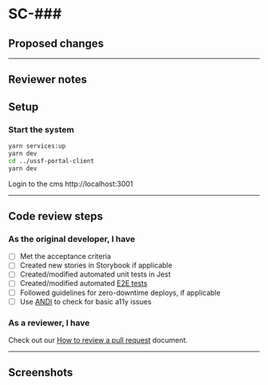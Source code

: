 # SC-###

<!--
    If applicable, insert the Shortcut story number in the markdown header above.
    The hyperlink will be filled in by GitHub magic ([autolink references](https://docs.github.com/en/repositories/managing-your-repositorys-settings-and-features/managing-repository-settings/configuring-autolinks-to-reference-external-resources))
--->

## Proposed changes

<!-- description and/or list of proposed changes -->

---

<!--
    Please add/remove/edit any of the template below to fit the needs
    of this specific PR
--->

## Reviewer notes

<!--
    Is there anything you would like reviewers to give additional scrutiny?
--->

## Setup

<!--
    Add any steps or code to run in this section to help others run your code:

    ```sh
    echo "Code goes here"
    ```
--->

### Start the system
```sh
yarn services:up
yarn dev
cd ../ussf-portal-client
yarn dev
```

Login to the cms http://localhost:3001

---

## Code review steps

### As the original developer, I have

- [ ] Met the acceptance criteria
- [ ] Created new stories in Storybook if applicable
- [ ] Created/modified automated unit tests in Jest
- [ ] Created/modified automated [E2E tests](https://github.com/USSF-ORBIT/ussf-portal)
- [ ] Followed guidelines for zero-downtime deploys, if applicable
- [ ] Use [ANDI](https://www.ssa.gov/accessibility/andi/help/install.html) to check for basic a11y issues

### As a reviewer, I have

Check out our [How to review a pull request](https://github.com/USSF-ORBIT/ussf-portal/blob/main/docs/how-to/review-pull-request.md) document.

---

## Screenshots

<!-- If this PR makes visible interface changes, an image of the finished interface can help reviewers
and casual observers understand the context of the changes.
A before image is optional and can be included at the submitter's discretion.

Consider using an animated image to show an entire workflow.
You may want to use GIPHY CAPTURE for this! 📸

_Please frame images to show useful context but also highlight the affected regions._
--->
